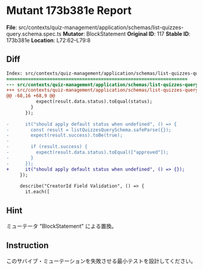 # Mutant 173b381e Report

**File**: src/contexts/quiz-management/application/schemas/list-quizzes-query.schema.spec.ts
**Mutator**: BlockStatement
**Original ID**: 117
**Stable ID**: 173b381e
**Location**: L72:62–L79:8

## Diff

```diff
Index: src/contexts/quiz-management/application/schemas/list-quizzes-query.schema.spec.ts
===================================================================
--- src/contexts/quiz-management/application/schemas/list-quizzes-query.schema.spec.ts	original
+++ src/contexts/quiz-management/application/schemas/list-quizzes-query.schema.spec.ts	mutated #117
@@ -68,16 +68,9 @@
           expect(result.data.status).toEqual(status);
         }
       });
 
-      it("should apply default status when undefined", () => {
-        const result = listQuizzesQuerySchema.safeParse({});
-        expect(result.success).toBe(true);
-
-        if (result.success) {
-          expect(result.data.status).toEqual(["approved"]);
-        }
-      });
+      it("should apply default status when undefined", () => {});
     });
 
     describe("CreatorId Field Validation", () => {
       it.each([
```

## Hint

ミューテータ "BlockStatement" による置換。

## Instruction

このサバイブ・ミューテーションを失敗させる最小テストを設計してください。
